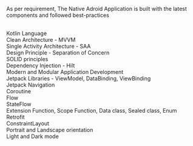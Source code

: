 As per requirement, The Native Adroid Application is built with the latest components and followed best-practices

<br> Kotlin Language
<br> Clean Architecture - MVVM
<br> Single Activity Architecture - SAA
<br> Design Principle - Separation of Concern
<br> SOLID principles
<br> Dependency Injection - Hilt
<br> Modern and Modular Application Development
<br> Jetpack Libraries - ViewModel, DataBinding, ViewBinding
<br> Jetpack Navigation
<br> Coroutine
<br> Flow
<br> StateFlow
<br> Extension Function, Scope Function, Data class, Sealed class, Enum
<br> Retrofit
<br> ConstraintLayout
<br> Portrait and Landscape orientation
<br> Light and Dark mode
